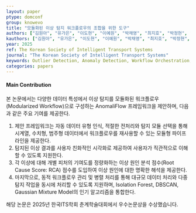 ```yaml
---
layout: paper
ptype: domconf
group: knowevo
title: "모듈화된 이상 탐지 워크플로우의 조합을 위한 도구"
authors: ["김원아", "유가은", "이도현", "이예원", "박채영", "최지호", "박정현", "천세진"]
kauthors: ["김원아", "유가은", "이도현", "이예원", "박채영", "최지호", "박정현", "천세진"]
year: 2025
ref: The Korean Society of Intelligent Transport Systems
journal: "The Korean Society of Intelligent Transport Systems"
keywords: Outlier Detection, Anomaly Detection, Workflow Orchestration, Toolkits
categories: papers
---
```


<h4><span class="badge badge-info">Main Contribution</span></h4>
본 논문에서는 다양한 데이터 특성에서 이상 탐지를 모듈화된 워크플로우(Modularized Workflow)으로 구성하는 AnomaliFlow 프레임워크을 제안하며, 다음과 같은 주요 기여를 제공한다.  

1. 제안 프레임워크는 자동 데이터 유형 인식, 적절한 전처리와 탐지 모듈 선택을 통해 시계열, 수치형, 범주형 데이터에서 워크플로우를 재사용할 수 있는 모듈형 파이프라인을 제공한다.
2. 탐지된 이상 결과를 사용자 친화적인 시각화로 제공하여 사용자가 직관적으로 이해할 수 있도록 지원한다.
3. 각 이상에 대해 개별 피처의 기여도를 정량화하는 이상 원인 분석 점수(Root Cause Score: RCA) 점수를 도입하여 이상 원인에 대한 명확한 해석을 제공한다.
4. 마지막으로, 동적 워크플로우 관리 및 병렬 처리를 통해 대규모 데이터 처리와 다중 탐지 작업을 동시에 처리할 수 있도록 지원하며, Isolation Forest, DBSCAN, Gaussian Mixture Model의 인기 알고리즘을 통합한다.
   
<div class="alert alert-warning" role="alert">
   해당 논문은 2025년 한국ITS학회 춘계학술대회에서 우수논문상을 수상했습니다.
</div>
